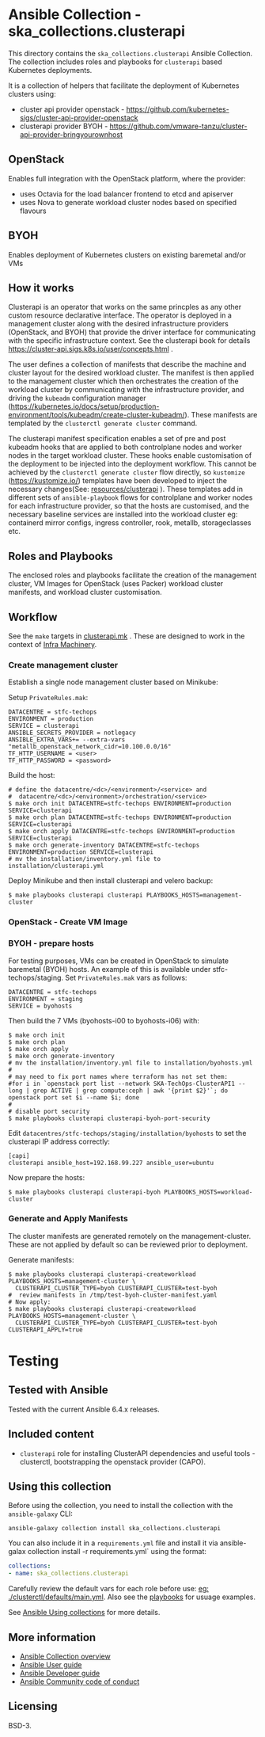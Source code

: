 # Ansible Collection - ska_collections.clusterapi

This directory contains the `ska_collections.clusterapi` Ansible Collection. The collection includes roles and playbooks for `clusterapi` based Kubernetes deployments.

It is a collection of helpers that facilitate the deployment of Kubernetes clusters using:

* cluster api provider openstack - https://github.com/kubernetes-sigs/cluster-api-provider-openstack
* clusterapi provider BYOH - https://github.com/vmware-tanzu/cluster-api-provider-bringyourownhost


## OpenStack

Enables full integration with the OpenStack platform, where the provider:

* uses Octavia for the load balancer frontend to etcd and apiserver
* uses Nova to generate workload cluster nodes based on specified flavours


## BYOH

Enables deployment of Kubernetes clusters on existing baremetal and/or VMs


## How it works

Clusterapi is an operator that works on the same princples as any other custom resource declarative interface.  The operator is deployed in a management cluster along with the desired infrastructure providers (OpenStack, and BYOH) that provide the driver interface for communicating with the specific infrastructure context.  See the clusterapi book for details https://cluster-api.sigs.k8s.io/user/concepts.html .

The user defines a collection of manifests that describe the machine and cluster layout for the desired workload cluster.  The manifest is then applied to the management cluster which then orchestrates the creation of the workload cluster by communicating with the infrastructure provider, and driving the `kubeadm` configuration manager (https://kubernetes.io/docs/setup/production-environment/tools/kubeadm/create-cluster-kubeadm/).  These manifests are templated by the `clusterctl generate cluster` command.


The clusterapi manifest specification enables a set of pre and post kubeadm hooks that are applied to both controlplane nodes and worker nodes in the target workload cluster.  These hooks enable customisation of the deployment to be injected into the deployment workflow.  This cannot be achieved by the `clusterctl generate cluster` flow directly, so `kustomize` (https://kustomize.io/) templates have been developed to inject the necessary changes(See: [resources/clusterapi](../../../../resources/clusterapi/kustomize) ).  These templates add in different sets of `ansible-playbook` flows for controlplane and worker nodes for each infrastructure provider, so that the hosts are customised, and the necessary baseline services are installed into the workload cluster eg: containerd mirror configs, ingress controller, rook, metallb, storageclasses etc.


## Roles and Playbooks

The enclosed roles and playbooks facilitate the creation of the management cluster, VM Images for OpenStack (uses Packer) workload cluster manifests, and workload cluster customisation.

## Workflow

See the `make` targets in [clusterapi.mk](../../../../resources/jobs/clusterapi.mk) .  These are designed to work in the context of [Infra Machinery](https://gitlab.com/ska-telescope/sdi/ska-ser-infra-machinery).

### Create management cluster

Establish a single node management cluster based on Minikube:

Setup `PrivateRules.mak`:
```
DATACENTRE = stfc-techops
ENVIRONMENT = production
SERVICE = clusterapi
ANSIBLE_SECRETS_PROVIDER = notlegacy
ANSIBLE_EXTRA_VARS+= --extra-vars "metallb_openstack_network_cidr=10.100.0.0/16"
TF_HTTP_USERNAME = <user>
TF_HTTP_PASSWORD = <password>
```

Build the host:
```
# define the datacentre/<dc>/<environment>/<service> and
#  datacentre/<dc>/<environment>/orchestration/<service>
$ make orch init DATACENTRE=stfc-techops ENVIRONMENT=production SERVICE=clusterapi
$ make orch plan DATACENTRE=stfc-techops ENVIRONMENT=production SERVICE=clusterapi
$ make orch apply DATACENTRE=stfc-techops ENVIRONMENT=production SERVICE=clusterapi
$ make orch generate-inventory DATACENTRE=stfc-techops ENVIRONMENT=production SERVICE=clusterapi
# mv the installation/inventory.yml file to installation/clusterapi.yml
```

Deploy Minikube and then install clusterapi and velero backup:
```
$ make playbooks clusterapi clusterapi PLAYBOOKS_HOSTS=management-cluster
```


### OpenStack - Create VM Image

### BYOH - prepare hosts

For testing purposes, VMs can be created in OpenStack to simulate baremetal (BYOH) hosts.  An example of this is available under stfc-techops/staging.  Set `PrivateRules.mak` vars as follows:
```
DATACENTRE = stfc-techops
ENVIRONMENT = staging
SERVICE = byohosts
```

Then build the 7 VMs (byohosts-i00 to byohosts-i06) with:
```
$ make orch init
$ make orch plan
$ make orch apply
$ make orch generate-inventory
# mv the installation/inventory.yml file to installation/byohosts.yml
#
# may need to fix port names where terraform has not set them:
#for i in `openstack port list --network SKA-TechOps-ClusterAPI1 --long | grep ACTIVE | grep compute:ceph | awk '{print $2}'`; do openstack port set $i --name $i; done
#
# disable port security
$ make playbooks clusterapi clusterapi-byoh-port-security
```

Edit `datacentres/stfc-techops/staging/installation/byohosts` to set the clusterapi IP address correctly:
```
[capi]
clusterapi ansible_host=192.168.99.227 ansible_user=ubuntu
```

Now prepare the hosts:
```
$ make playbooks clusterapi clusterapi-byoh PLAYBOOKS_HOSTS=workload-cluster
```


### Generate and Apply Manifests

The cluster manifests are generated remotely on the management-cluster.  These are not applied by default so can be reviewed prior to deployment.

Generate manifests:
```
$ make playbooks clusterapi clusterapi-createworkload PLAYBOOKS_HOSTS=management-cluster \
  CLUSTERAPI_CLUSTER_TYPE=byoh CLUSTERAPI_CLUSTER=test-byoh
#  review manifests in /tmp/test-byoh-cluster-manifest.yaml
# Now apply:
$ make playbooks clusterapi clusterapi-createworkload PLAYBOOKS_HOSTS=management-cluster \
  CLUSTERAPI_CLUSTER_TYPE=byoh CLUSTERAPI_CLUSTER=test-byoh CLUSTERAPI_APPLY=true
```




# Testing

## Tested with Ansible

Tested with the current Ansible 6.4.x releases.

## Included content

* `clusterapi` role for installing ClusterAPI dependencies and useful tools - clusterctl, bootstrapping the openstack provider (CAPO).

## Using this collection

Before using the collection, you need to install the collection with the `ansible-galaxy` CLI:

    ansible-galaxy collection install ska_collections.clusterapi

You can also include it in a `requirements.yml` file and install it via ansible-galax collection install -r requirements.yml` using the format:

```yaml
collections:
- name: ska_collections.clusterapi
```

Carefully review the default vars for each role before use: [eg: ./clusterctl/defaults/main.yml](./clusterctl/defaults/main.yml).
Also see the [playbooks](./playbooks/) for usuage examples.


See [Ansible Using collections](https://docs.ansible.com/ansible/latest/user_guide/collections_using.html) for more details.

## More information

- [Ansible Collection overview](https://github.com/ansible-collections/overview)
- [Ansible User guide](https://docs.ansible.com/ansible/latest/user_guide/index.html)
- [Ansible Developer guide](https://docs.ansible.com/ansible/latest/dev_guide/index.html)
- [Ansible Community code of conduct](https://docs.ansible.com/ansible/latest/community/code_of_conduct.html)

## Licensing

BSD-3.
